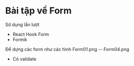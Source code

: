 # Bài tập về Form

Sử dụng lần lượt

- React Hook Form
- Formik

Để dựng các form như các hình Form01.png -- Form04.png

- Có validate
